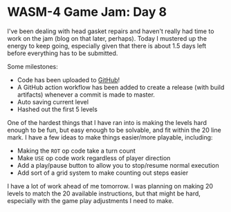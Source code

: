 # WASM-4 Game Jam: Day 8

I've been dealing with head gasket repairs and haven't really had time to work on the
jam (blog on that later, perhaps). Today I mustered up the energy to keep
going, especially given that there is about 1.5 days left before everything has
to be submitted.

Some milestones:

* Code has been uploaded to [GitHub](https://github.com/dosisod/matcha9000)!
* A GitHub action workflow has been added to create a release (with build artifacts) whenever a commit is made to master.
* Auto saving current level
* Hashed out the first 5 levels

One of the hardest things that I have ran into is making the levels hard enough to be fun,
but easy enough to be solvable, and fit within the 20 line mark. I have a few ideas to make
things easier/more playable, including:

* Making the `ROT` op code take a turn count
* Make `USE` op code work regardless of player direction
* Add a play/pause button to allow you to stop/resume normal execution
* Add sort of a grid system to make counting out steps easier

I have a lot of work ahead of me tomorrow. I was planning on making 20 levels to match the
20 available instructions, but that might be hard, especially with the game play adjustments I need
to make.
